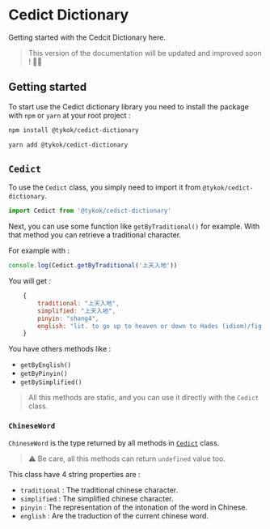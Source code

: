 # Cedict Dictionary

Getting started with the Cedcit Dictionary here. 

> This version of the documentation will be updated and improved soon ! 🙌🏽

## Getting started

To start use the Cedict dictionary library you need to install the package with `npm` or `yarn` at your root project :

```bash
npm install @tykok/cedict-dictionary

yarn add @tykok/cedict-dictionary
```

## `Cedict`

To use the `Cedict` class, you simply need to import it from `@tykok/cedict-dictionary`.


```ts
import Cedict from '@tykok/cedict-dictionary'
```

Next, you can use some function like `getByTraditional()` for example.
With that method you can retrieve a traditional character.

For example with :

```typescript
console.log(Cedict.getByTraditional('上天入地'))
```

You will get :

```js
    { 
        traditional: "上天入地", 
        simplified: "上天入地", 
        pinyin: "shang4", 
        english: "lit. to go up to heaven or down to Hades (idiom)/fig. to go to great lengths/to search heaven and earth/" 
    }
```

You have others methods like :

- `getByEnglish()`
- `getByPinyin()`
- `getBySimplified()`

> All this methods are static, and you can use it directly with the `Cedict` class.

### `ChineseWord`

`ChineseWord` is the type returned by all methods in [`Cedict`](#cedict) class.

> ⚠️ Be care, all this methods can return `undefined` value too.

This class have 4 string properties are :

- `traditional` : The traditional chinese character. 
- `simplified` : The simplified chinese character.
- `pinyin` : The representation of the intonation of the word in Chinese.
- `english` : Are the traduction of the current chinese word.